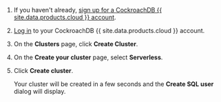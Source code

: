 1. If you haven't already, <a href="https://cockroachlabs.cloud/signup?referralId={{page.referral_id}}" rel="noopener" target="_blank">sign up for a CockroachDB {{ site.data.products.cloud }} account</a>.
1. [Log in](https://cockroachlabs.cloud/) to your CockroachDB {{ site.data.products.cloud }} account.
1. On the **Clusters** page, click **Create Cluster**.
1. On the **Create your cluster** page, select **Serverless**.
1. Click **Create cluster**.

    Your cluster will be created in a few seconds and the **Create SQL user** dialog will display.